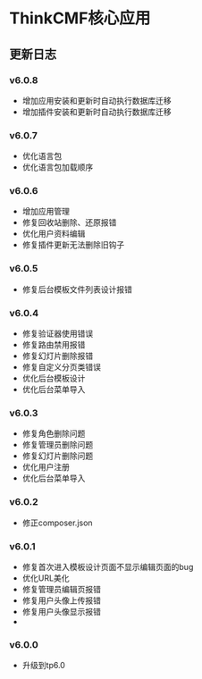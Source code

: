 # ThinkCMF核心应用

## 更新日志
### v6.0.8
* 增加应用安装和更新时自动执行数据库迁移
* 增加插件安装和更新时自动执行数据库迁移

### v6.0.7
* 优化语言包
* 优化语言包加载顺序

### v6.0.6
* 增加应用管理
* 修复回收站删除、还原报错
* 优化用户资料编辑
* 修复插件更新无法删除旧钩子

### v6.0.5
* 修复后台模板文件列表设计报错

### v6.0.4
* 修复验证器使用错误
* 修复路由禁用报错
* 修复幻灯片删除报错
* 修复自定义分页类错误  
* 优化后台模板设计
* 优化后台菜单导入

### v6.0.3
* 修复角色删除问题
* 修复管理员删除问题
* 修复幻灯片删除问题
* 优化用户注册
* 优化后台菜单导入

### v6.0.2
* 修正composer.json

### v6.0.1
* 修复首次进入模板设计页面不显示编辑页面的bug
* 优化URL美化
* 修复管理员编辑页报错
* 修复用户头像上传报错
* 修复用户头像显示报错
* 
### v6.0.0
* 升级到tp6.0

